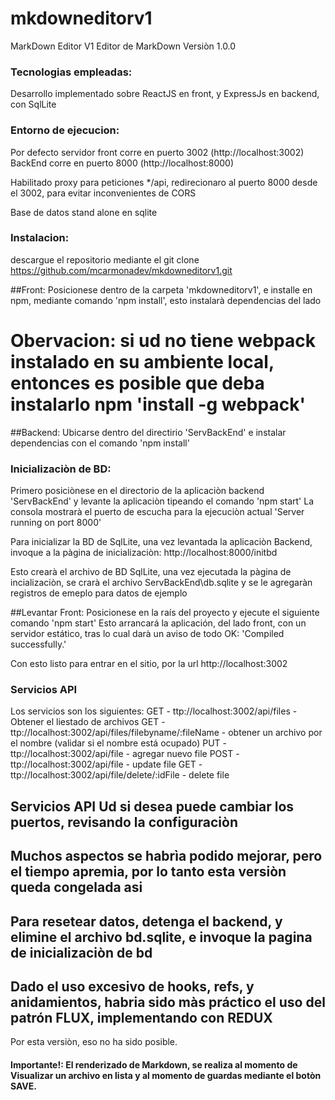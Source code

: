 # mkdowneditorv1
MarkDown Editor V1
Editor de MarkDown Versiòn 1.0.0 


### Tecnologias empleadas:

Desarrollo implementado sobre ReactJS en front, y ExpressJs en backend, con SqlLite

### Entorno de ejecucion:

Por defecto servidor front corre en puerto 3002 (http://localhost:3002)
BackEnd corre en puerto 8000 (http://localhost:8000)

Habilitado proxy para peticiones */api, redirecionaro al puerto 8000 desde el 3002, para evitar inconvenientes de CORS

Base de datos stand alone en sqlite

### Instalacion:

descargue el repositorio mediante el git clone https://github.com/mcarmonadev/mkdowneditorv1.git

##Front:
Posicionese dentro de la carpeta 'mkdowneditorv1', e installe en npm, mediante comando 'npm install', esto instalarà dependencias del lado 
# Obervacion: si ud no tiene webpack instalado en su ambiente local, entonces es posible que deba instalarlo npm 'install -g webpack'

##Backend:
Ubicarse dentro del directirio 'ServBackEnd' e instalar dependencias con el comando 'npm install'


### Inicializaciòn de BD:
Primero posiciònese en el directorio de la aplicaciòn backend 'ServBackEnd' y levante la aplicaciòn tipeando el comando 'npm start'
La consola mostrarà el puerto de escucha para la ejecuciòn actual 'Server running on port 8000'

Para inicializar la BD de SqlLite, una vez levantada la aplicaciòn Backend, invoque a la pàgina de inicializaciòn:
http://localhost:8000/initbd

Esto crearà el archivo de BD SqlLite, una vez ejecutada la pàgina de incializaciòn, se crarà el archivo
ServBackEnd\db.sqlite y se le agregaràn registros de emeplo para datos de ejemplo

##Levantar Front:
Posicionese en la raís del proyecto y ejecute el siguiente comando 'npm start'
Esto arrancará la aplicación, del lado front, con un servidor estático, tras lo cual darà un aviso de todo OK: 'Compiled successfully.'

Con esto listo para entrar en el sitio, por la url
http://localhost:3002

### Servicios API

Los servicios son los siguientes:
GET - ttp://localhost:3002/api/files  - Obtener el liestado de archivos
GET - ttp://localhost:3002/api/files/filebyname/:fileName   - obtener un archivo por el nombre (validar si el nombre está ocupado)
PUT - ttp://localhost:3002/api/file     -  agregar nuevo file 
POST - ttp://localhost:3002/api/file    -  update file
GET - ttp://localhost:3002/api/file/delete/:idFile     -  delete file

## Servicios API Ud si desea puede cambiar los puertos, revisando la configuraciòn
## Muchos aspectos se habrìa podido mejorar, pero el tiempo apremia, por lo tanto esta versiòn queda congelada asi

## Para resetear datos, detenga el backend, y elimine el archivo bd.sqlite, e invoque la pagina de inicializaciòn de bd

## Dado el uso excesivo de hooks, refs, y anidamientos, habria sido màs práctico el uso del patrón FLUX, implementando con REDUX
Por esta versiòn, eso no ha sido posible.

#### Importante!: El renderizado de Markdown, se realiza al momento de Visualizar un archivo en lista y al momento de guardas mediante el botòn SAVE.










